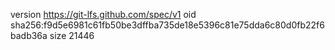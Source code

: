 version https://git-lfs.github.com/spec/v1
oid sha256:f9d5e6981c61fb50be3dffba735de18e5396c81e75dda6c80d0fb22f6badb36a
size 21446
